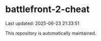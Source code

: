 # battlefront-2-cheat

Last updated: 2025-06-23 21:33:51

This repository is automatically maintained.
